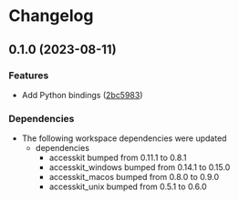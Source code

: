 # Changelog

## 0.1.0 (2023-08-11)


### Features

* Add Python bindings ([2bc5983](https://github.com/DataTriny/accesskit/commit/2bc5983a54997ad2ba7373d4820b6d06785ea79d))


### Dependencies

* The following workspace dependencies were updated
  * dependencies
    * accesskit bumped from 0.11.1 to 0.8.1
    * accesskit_windows bumped from 0.14.1 to 0.15.0
    * accesskit_macos bumped from 0.8.0 to 0.9.0
    * accesskit_unix bumped from 0.5.1 to 0.6.0
